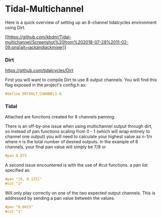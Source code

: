 # Tidal-Multichannel

Here is a quick overview of setting up an 8-channel tidalcycles environment using Dirt.

[[https://github.com/kbdnr/Tidal-multichannel/Screenshot%20from%202018-07-28%2011-02-09.png|alt=jackandjackmixer]]

### Dirt
https://github.com/tidalcycles/Dirt

First you will want to compile Dirt to use 8 output channels.  You will find this flag exposed in the project's config.h as:

```c
#define DEFAULT_CHANNELS 8
```

### Tidal

Attached are functions created for 8 channels panning.

There is an off-by-one issue when using multichannel output through dirt, so instead of pan functions scaling from 0 - 1 (which will wrap entirely to channel one output) you will need to calculate your highest value as n-1/n where n is the total number of desired outputs.  In the example of 8 channels, your final pan value will simply be 7/8 or 

```haskell
#pan 0.875
```

A second issue encountered is with the use of #cut functions.  a pan list specified as:

```haskell
#pan "[0, 0.125]"
#cut "1"
```

Will only play correctly on one of the two expected output channels.  This is addressed by sending a pan value between the values.

```haskell
#pan "0.0625"
#cut "1"
```
